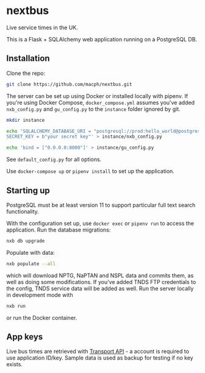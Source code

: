 # nextbus

Live service times in the UK.

This is a Flask + SQLAlchemy web application running on a PostgreSQL DB.

## Installation

Clone the repo:

```bash
git clone https://github.com/macph/nextbus.git
```

The server can be set up using Docker or installed locally with pipenv. If you're using Docker Compose, `docker_compose.yml` assumes you've added `nxb_config.py` and `gu_config.py` to the `instance` folder ignored by git.

```bash
mkdir instance

echo 'SQLALCHEMY_DATABASE_URI = "postgresql://prod:hello_world@postgres:5432/nextbus"
SECRET_KEY = b"your secret key"' > instance/nxb_config.py

echo 'bind = ["0.0.0.0:8000"]' > instance/gu_config.py
```

See `default_config.py` for all options.

Use `docker-compose up` or `pipenv install` to set up the application.

## Starting up

PostgreSQL must be at least version 11 to support particular full text search functionality.

With the configuration set up, use `docker exec` or `pipenv run` to access the application. Run the database migrations:

```bash
nxb db upgrade
```

Populate with data:

```bash
nxb populate --all
```

which will download NPTG, NaPTAN and NSPL data and commits them, as well as doing some modifications. If you've added TNDS FTP credentials to the config, TNDS service data will be added as well. Run the server locally in development mode with

```bash
nxb run
```

or run the Docker container.

## App keys

Live bus times are retrieved with [Transport API](transportapi.com) - a account is required to use application ID/key. Sample data is used as backup for testing if no key exists.
